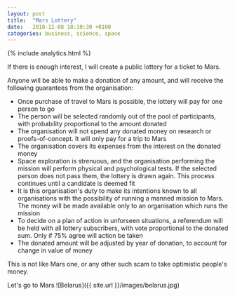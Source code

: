 ```yaml
---
layout: post
title:  "Mars Lottery"
date:   2018-12-08 18:10:30 +0100
categories: business, science, space
---
```


{% include analytics.html %}

If there is enough interest, I will create a public lottery for a ticket to Mars.

Anyone will be able to make a donation of any amount, and will receive the following guarantees from the organisation:
* Once purchase of travel to Mars is possible, the lottery will pay for one person to go
* The person will be selected randomly out of the pool of participants, with probability proportional to the amount donated
* The organisation will not spend any donated money on research or proofs-of-concept. It will only pay for a trip to Mars
* The organisation covers its expenses from the interest on the donated money
* Space exploration is strenuous, and the organisation performing the mission will perform physical and psychological tests. If the selected person does not pass them, the lottery is drawn again. This process continues until a candidate is deemed fit
* It is this organisation's duty to make its intentions known to all organisations with the possibility of running a manned mission to Mars. The money will be made available only to an organisation which runs the mission
* To decide on a plan of action in unforseen situations, a referendum will be held with all lottery subscribers, with vote proportional to the donated sum. Only if 75% agree will action be taken
* The donated amount will be adjusted by year of donation, to account for change in value of money

This is not like Mars one, or any other such scam to take optimistic people's money.

Let's go to Mars
![Belarus]({{ site.url }}/images/belarus.jpg)

